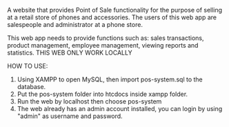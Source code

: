 A website that provides Point of Sale functionality for the purpose of selling at a retail store of phones and accessories. 
The users of this web app are salespeople and administrator at a phone store.

This web app needs to provide functions such as: sales transactions, product management, employee management, viewing reports and statistics.
THIS WEB ONLY WORK LOCALLY

HOW TO USE:
1. Using XAMPP to open MySQL, then import pos-system.sql to the database.
2. Put the pos-system folder into htcdocs inside xampp folder.
3. Run the web by localhost then choose pos-system
4. The web already has an admin account installed, you can login by using "admin" as username and password.
